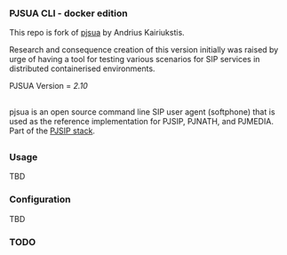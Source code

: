 ### PJSUA CLI - docker edition

This repo is fork of [pjsua](https://github.com/andrius/pjsua) by Andrius Kairiukstis.

Research and consequence creation of this version initially was raised by urge of having a tool for testing various scenarios for SIP services in distributed containerised environments.

PJSUA Version = *2.10*

## 
pjsua is an open source command line SIP user agent (softphone) that is used as the reference implementation for PJSIP, PJNATH, and PJMEDIA.
Part of the [PJSIP stack](http://pjsip.org). 

##
### Usage
TBD

### Configuration
TBD

### TODO

